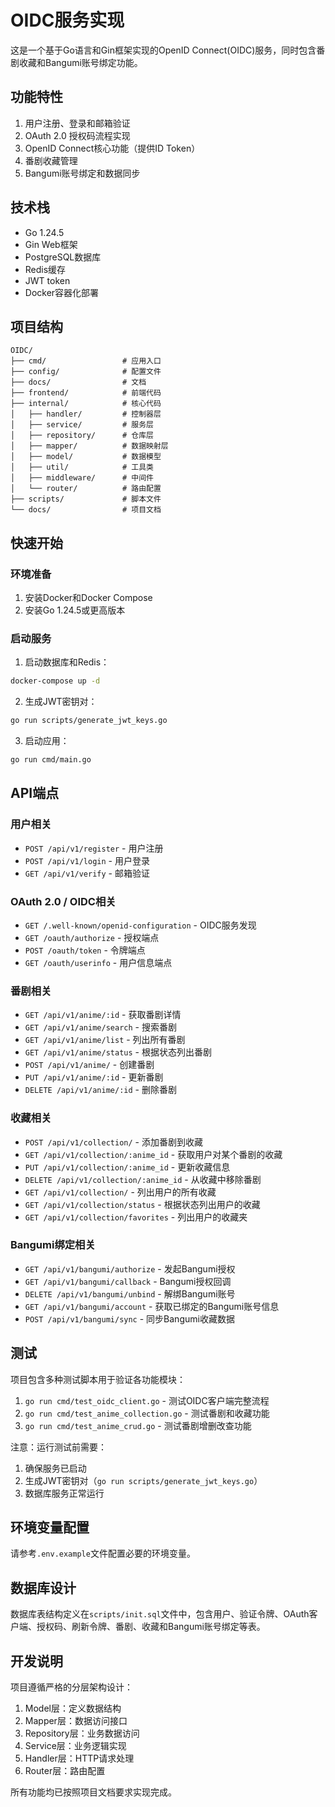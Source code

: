 # OIDC服务实现

这是一个基于Go语言和Gin框架实现的OpenID Connect(OIDC)服务，同时包含番剧收藏和Bangumi账号绑定功能。

## 功能特性

1. 用户注册、登录和邮箱验证
2. OAuth 2.0 授权码流程实现
3. OpenID Connect核心功能（提供ID Token）
4. 番剧收藏管理
5. Bangumi账号绑定和数据同步

## 技术栈

- Go 1.24.5
- Gin Web框架
- PostgreSQL数据库
- Redis缓存
- JWT token
- Docker容器化部署

## 项目结构

```
OIDC/
├── cmd/                 # 应用入口
├── config/              # 配置文件
├── docs/                # 文档
├── frontend/            # 前端代码
├── internal/            # 核心代码
│   ├── handler/         # 控制器层
│   ├── service/         # 服务层
│   ├── repository/      # 仓库层
│   ├── mapper/          # 数据映射层
│   ├── model/           # 数据模型
│   ├── util/            # 工具类
│   ├── middleware/      # 中间件
│   └── router/          # 路由配置
├── scripts/             # 脚本文件
└── docs/                # 项目文档
```

## 快速开始

### 环境准备

1. 安装Docker和Docker Compose
2. 安装Go 1.24.5或更高版本

### 启动服务

1. 启动数据库和Redis：
```bash
docker-compose up -d
```

2. 生成JWT密钥对：
```bash
go run scripts/generate_jwt_keys.go
```

3. 启动应用：
```bash
go run cmd/main.go
```

## API端点

### 用户相关
- `POST /api/v1/register` - 用户注册
- `POST /api/v1/login` - 用户登录
- `GET /api/v1/verify` - 邮箱验证

### OAuth 2.0 / OIDC相关
- `GET /.well-known/openid-configuration` - OIDC服务发现
- `GET /oauth/authorize` - 授权端点
- `POST /oauth/token` - 令牌端点
- `GET /oauth/userinfo` - 用户信息端点

### 番剧相关
- `GET /api/v1/anime/:id` - 获取番剧详情
- `GET /api/v1/anime/search` - 搜索番剧
- `GET /api/v1/anime/list` - 列出所有番剧
- `GET /api/v1/anime/status` - 根据状态列出番剧
- `POST /api/v1/anime/` - 创建番剧
- `PUT /api/v1/anime/:id` - 更新番剧
- `DELETE /api/v1/anime/:id` - 删除番剧

### 收藏相关
- `POST /api/v1/collection/` - 添加番剧到收藏
- `GET /api/v1/collection/:anime_id` - 获取用户对某个番剧的收藏
- `PUT /api/v1/collection/:anime_id` - 更新收藏信息
- `DELETE /api/v1/collection/:anime_id` - 从收藏中移除番剧
- `GET /api/v1/collection/` - 列出用户的所有收藏
- `GET /api/v1/collection/status` - 根据状态列出用户的收藏
- `GET /api/v1/collection/favorites` - 列出用户的收藏夹

### Bangumi绑定相关
- `GET /api/v1/bangumi/authorize` - 发起Bangumi授权
- `GET /api/v1/bangumi/callback` - Bangumi授权回调
- `DELETE /api/v1/bangumi/unbind` - 解绑Bangumi账号
- `GET /api/v1/bangumi/account` - 获取已绑定的Bangumi账号信息
- `POST /api/v1/bangumi/sync` - 同步Bangumi收藏数据

## 测试

项目包含多种测试脚本用于验证各功能模块：

1. `go run cmd/test_oidc_client.go` - 测试OIDC客户端完整流程
2. `go run cmd/test_anime_collection.go` - 测试番剧和收藏功能
3. `go run cmd/test_anime_crud.go` - 测试番剧增删改查功能

注意：运行测试前需要：
1. 确保服务已启动
2. 生成JWT密钥对（`go run scripts/generate_jwt_keys.go`）
3. 数据库服务正常运行

## 环境变量配置

请参考`.env.example`文件配置必要的环境变量。

## 数据库设计

数据库表结构定义在`scripts/init.sql`文件中，包含用户、验证令牌、OAuth客户端、授权码、刷新令牌、番剧、收藏和Bangumi账号绑定等表。

## 开发说明

项目遵循严格的分层架构设计：
1. Model层：定义数据结构
2. Mapper层：数据访问接口
3. Repository层：业务数据访问
4. Service层：业务逻辑实现
5. Handler层：HTTP请求处理
6. Router层：路由配置

所有功能均已按照项目文档要求实现完成。